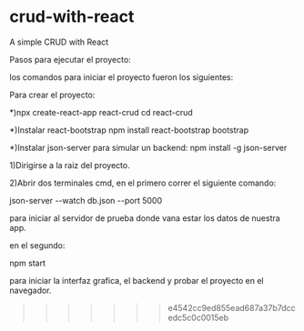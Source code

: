 
# crud-with-react
A simple CRUD with React

Pasos para ejecutar el proyecto:

los comandos para iniciar el proyecto fueron los siguientes:

Para crear el proyecto:

*)npx create-react-app react-crud
cd react-crud


*)Instalar react-bootstrap 
npm install react-bootstrap bootstrap

*)Instalar json-server para simular un backend:
npm install -g json-server

1)Dirigirse a la raiz del proyecto.

2)Abrir dos terminales cmd,
 en el primero correr el siguiente comando:

json-server --watch db.json --port 5000

para iniciar al servidor de prueba donde vana estar los datos de nuestra app.

en el segundo:

npm start

para iniciar la interfaz grafica, el backend y probar el proyecto en el navegador.



>>>>>>> e4542cc9ed855ead687a37b7dccedc5c0c0015eb
